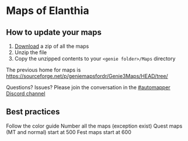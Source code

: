 # Maps of Elanthia

## How to update your maps
1. [Download](https://github.com/GenieClient/Maps/archive/refs/heads/main.zip) a zip of all the maps
2. Unzip the file
3. Copy the unzipped contents to your `<genie folder>/Maps` directory

The previous home for maps is https://sourceforge.net/p/geniemapsfordr/Genie3Maps/HEAD/tree/

Questions? Issues? Please join the conversation in the [#automapper Discord channel](https://discord.gg/MtmzE2w)

## Best practices

Follow the color guide
Number all the maps (exception exist)
  Quest maps (MT and normal) start at 500
  Fest maps start at 600
